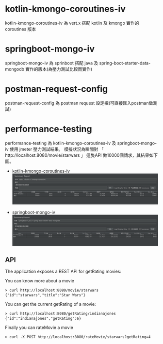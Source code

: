 # kotlin-kmongo-coroutines-iv

kotlin-kmongo-coroutines-iv 為 vert.x 搭配 kotlin 及 kmongo 實作的 coroutines 版本

# springboot-mongo-iv

springboot-mongo-iv 為 sprinboot 搭配 java 及 spring-boot-starter-data-mongodb 實作的版本(為壓力測試比較而實作)

# postman-request-config

postman-request-config 為 postman request 設定檔(可直接匯入postman做測試)

# performance-testing

performance-testing 為 kotlin-kmongo-coroutines-iv 及 springboot-mongo-iv 使用 jmeter 壓力測試結果，
模擬狀況為瞬間對 「  http://localhost:8080/movie/starwars  」 這隻API 做10000個請求，其結果如下圖。

  - kotlin-kmongo-coroutines-iv
![vert.x+kotlin+kmongo-coroutine](./performance-testing/vert.x+kotlin+kmongo-coroutine.png)

  - springboot-mongo-iv
![springboot+java+spring-bootstarter-data-mongodb](./performance-testing/springboot+java+spring-bootstarter-data-mongodb.png)

## API

The application exposes a REST API for getRating movies:

You can know more about a movie

```
> curl http://localhost:8080/movie/starwars
{"id":"starwars","title":"Star Wars"}
```

You can get the current getRating of a movie:

```
> curl http://localhost:8080/getRating/indianajones
{"id":"indianajones","getRating":6}
```

Finally you can rateMovie a movie

```
> curl -X POST http://localhost:8080/rateMovie/starwars?getRating=4
```
